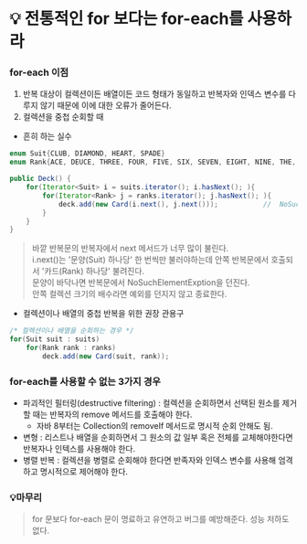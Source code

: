 # 💡 전통적인 for 보다는 for-each를 사용하라

### for-each 이점   
1. 반복 대상이 컬렉션이든 배열이든 코드 형태가 동일하고 반복자와 인덱스 변수를 다루지 않기 때문에 이에 대한 오류가 줄어든다.
2. 컬렉션을 중첩 순회할 때
- 흔히 하는 실수
```java
enum Suit{CLUB, DIAMOND, HEART, SPADE}
enum Rank{ACE, DEUCE, THREE, FOUR, FIVE, SIX, SEVEN, EIGHT, NINE, THE, JACK, QUEEN, KING}

public Deck() {
    for(Iterator<Suit> i = suits.iterator(); i.hasNext(); ){
        for(Iterator<Rank> j = ranks.iterator(); j.hasNext(); ){
            deck.add(new Card(i.next(), j.next()));           //  NoSuchElementExption
        }
    }
}
```
> 바깥 반복문의 반복자에서 next 메서드가 너무 많이 불린다.   
> i.next()는 '문양(Suit) 하나당' 한 번씩만 불러야하는데 안쪽 반복문에서 호출되서 '카드(Rank) 하나당' 불려진다.   
> 문양이 바닥나면 반복문에서 NoSuchElementExption을 던진다.   
> 안쪽 컬렉션 크기의 배수라면 예외를 던지지 않고 종료한다.

- 컬렉션이나 배열의 중첩 반복을 위한 권장 관용구
```java
/* 컬렉션이나 배열을 순회하는 경우 */
for(Suit suit : suits)
    for(Rank rank : ranks)
        deck.add(new Card(suit, rank));
```

### for-each를 사용할 수 없는 3가지 경우
- 파괴적인 필터링(destructive filtering) : 컬렉션을 순회하면서 선택된 원소를 제거할 때는 반복자의 remove 메서드를 호출해야 한다.
  - 자바 8부터는 Collection의 removeIf 메서드로 명시적 순회 안해도 됨.
- 변형 : 리스트나 배열을 순회하면서 그 원소의 값 일부 혹은 전체를 교체해야한다면 반복자나 인텍스를 사용해야 한다.
- 병렬 반복 : 컬렉션을 병렬로 순회해야 한다면 반족자와 인덱스 변수를 사용해 엄격하고 명시적으로 제어해야 한다.

### 💡마무리
> for 문보다 for-each 문이 명료하고 유연하고 버그를 예방해준다. 성능 저하도 없다.
